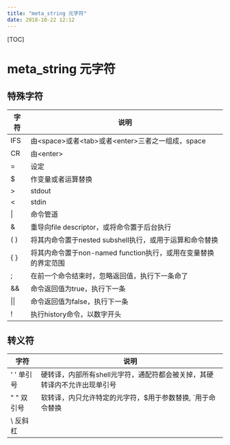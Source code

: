 ```yaml
---
title: "meta_string 元字符"
date: 2018-10-22 12:12
---
```



[TOC]


# meta_string 元字符

## 特殊字符

| 字符 | 说明                                                         |
| ---- | ------------------------------------------------------------ |
| IFS  | 由\<space>或者\<tab>或者\<enter>三者之一组成，space          |
| CR   | 由\<enter>                                                   |
| =    | 设定                                                         |
| $    | 作变量或者运算替换                                           |
| >    | stdout                                                       |
| <    | stdin                                                        |
| \|   | 命令管道                                                     |
| &    | 重导向file descriptor，或将命令置于后台执行                  |
| ( )  | 将其内命令置于nested subshell执行，或用于运算和命令替换      |
| { }  | 将其内命令置于non-named function执行，或用在变量替换的界定范围 |
| ;    | 在前一个命令结束时，忽略返回值，执行下一条命了               |
| &&   | 命令返回值为true，执行下一条                                 |
| \|\| | 命令返回值为false，执行下一条                                |
| !    | 执行history命令，以数字开头                                  |



## 转义符

| 字符       | 说明                                                         |
| ---------- | ------------------------------------------------------------ |
| ' ' 单引号 | 硬转译，内部所有shell元字符，通配符都会被关掉，其硬转译内不允许出现单引号 |
| " " 双引号 | 软转译，内只允许特定的元字符，$用于参数替换,  \`用于命令替换 |
| \\ 反斜杠  |                                                              |

